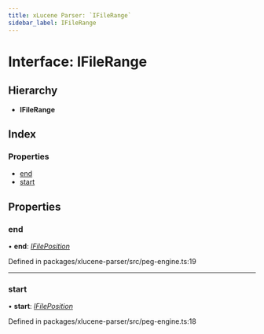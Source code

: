 ```yaml
---
title: xLucene Parser: `IFileRange`
sidebar_label: IFileRange
---
```


# Interface: IFileRange

## Hierarchy

* **IFileRange**

## Index

### Properties

* [end](ifilerange.md#end)
* [start](ifilerange.md#start)

## Properties

###  end

• **end**: *[IFilePosition](ifileposition.md)*

Defined in packages/xlucene-parser/src/peg-engine.ts:19

___

###  start

• **start**: *[IFilePosition](ifileposition.md)*

Defined in packages/xlucene-parser/src/peg-engine.ts:18
